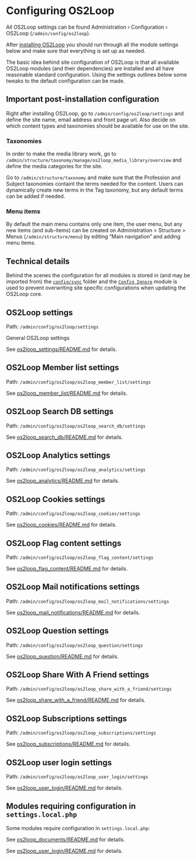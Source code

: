 # Configuring OS2Loop

All OS2Loop settings can be found Administration › Configuration › OS2Loop
(`/admin/config/os2loop`).

After [installing OS2Loop](../README.md#production) you should run through all
the module settings below and make sure that everything is set up as needed.

The basic idea behind site configuration of OS2Loop is that all available
OS2Loop modules (and their dependencies) are installed and all have reasonable
standard configuration. Using the settings outlines below some tweaks to the
default configuration can be made.

## Important post-installation configuration

Right after installing OS2Loop, go to `/admin/config/os2loop/settings` and
define the site name, email address and front page url. Also decide on which
content types and taxonomies should be available for use on the site.

### Taxonomies

In order to make the media library work, go to
`/admin/structure/taxonomy/manage/os2loop_media_library/overview` and define the
media categories for the site.

Go to `/admin/structure/taxonomy` and make sure that the Profession and Subject
taxonomies containt the terms needed for the content. Users can dynamically
create new terms in the Tag taxonomy, but any default terms can be added if
needed.

### Menu items

By default the main menu contains only one item, the user menu, but any new
items (and sub-items) can be created on Administration > Structure > Menus
(`/admin/structure/menu`) by editing “Main navigation” and adding menu items.

## Technical details

Behind the scenes the configuration for all modules is stored in (and may be
imported from) the [`config/sync`](../config/sync) folder and the [`Config
Ignore`](https://www.drupal.org/project/config_ignore) module is used to prevent
overwriting site specific configurations when updating the OS2Loop core.

## OS2Loop settings

Path: `/admin/config/os2loop/settings`

General OS2Loop settings

See
[os2loop_settings/README.md](../web/profiles/custom/os2loop/modules/os2loop_settings/README.md)
for details.

## OS2Loop Member list settings

Path: `/admin/config/os2loop/os2loop_member_list/settings`

See
[os2loop_member_list/README.md](../web/profiles/custom/os2loop/modules/os2loop_member_list/README.md)
for details.

## OS2Loop Search DB settings

Path: `/admin/config/os2loop/os2loop_search_db/settings`

See
[os2loop_search_db/README.md](../web/profiles/custom/os2loop/modules/os2loop_search_db/README.md)
for details.

## OS2Loop Analytics settings

Path: `/admin/config/os2loop/os2loop_analytics/settings`

See
[os2loop_analytics/README.md](../web/profiles/custom/os2loop/modules/os2loop_analytics/README.md)
for details.

## OS2Loop Cookies settings

Path: `/admin/config/os2loop/os2loop_cookies/settings`

See
[os2loop_cookies/README.md](../web/profiles/custom/os2loop/modules/os2loop_cookies/README.md)
for details.

## OS2Loop Flag content settings

Path: `/admin/config/os2loop/os2loop_flag_content/settings`

See
[os2loop_flag_content/README.md](../web/profiles/custom/os2loop/modules/os2loop_flag_content/README.md)
for details.

## OS2Loop Mail notifications settings

Path: `/admin/config/os2loop/os2loop_mail_notifications/settings`

See
[os2loop_mail_notifications/README.md](../web/profiles/custom/os2loop/modules/os2loop_mail_notifications/README.md)
for details.

## OS2Loop Question settings

Path: `/admin/config/os2loop/os2loop_question/settings`

See
[os2loop_question/README.md](../web/profiles/custom/os2loop/modules/os2loop_question/README.md)
for details.

## OS2Loop Share With A Friend settings

Path: `/admin/config/os2loop/os2loop_share_with_a_friend/settings`

See
[os2loop_share_with_a_friend/README.md](../web/profiles/custom/os2loop/modules/os2loop_share_with_a_friend/README.md)
for details.

## OS2Loop Subscriptions settings

Path: `/admin/config/os2loop/os2loop_subscriptions/settings`

See
[os2loop_subscriptions/README.md](../web/profiles/custom/os2loop/modules/os2loop_subscriptions/README.md)
for details.

## OS2Loop user login settings

Path: `/admin/config/os2loop/os2loop_user_login/settings`

See
[os2loop_user_login/README.md](../web/profiles/custom/os2loop/modules/os2loop_user_login/README.md)
for details.

## Modules requiring configuration in `settings.local.php`

Some modules require configuration in `settings.local.php`:

See
[os2loop_documents/README.md](../web/profiles/custom/os2loop/modules/os2loop_documents/README.md)
for details.

See
[os2loop_user_login/README.md](../web/profiles/custom/os2loop/modules/os2loop_user_login/README.md)
for details.
